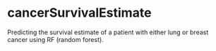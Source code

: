 # cancerSurvivalEstimate
Predicting the survival estimate of a patient with either lung or breast cancer using RF (random forest). 
